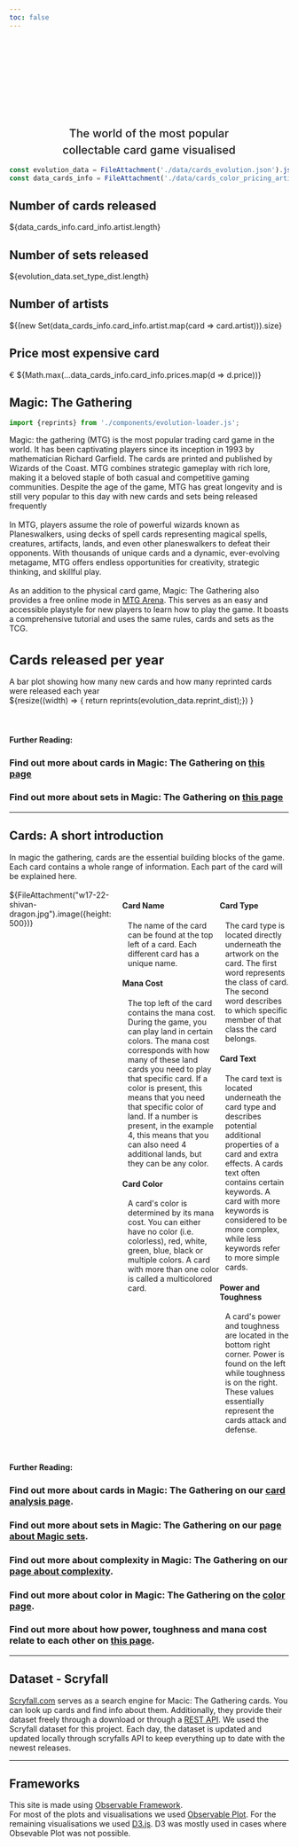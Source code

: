 ```yaml
---
toc: false
---
```


<style>

.hero {
  display: flex;
  flex-direction: column;
  align-items: center;
  font-family: var(--sans-serif);
  margin: 0;
  text-wrap: balance;
  text-align: center;
}

.hero h1 {
  margin: 1rem 0;
  max-width: none;
  font-size: 14vw;
  font-weight: 900;
  line-height: 1.25;
  background: linear-gradient(30deg, var(--theme-foreground-focus), currentColor);
  -webkit-background-clip: text;
  -webkit-text-fill-color: transparent;
  background-clip: text;
}

.hero h2 {
  margin: 0;
  max-width: 34em;
  font-size: 20px;
  font-style: initial;
  font-weight: 500;
  line-height: 1.5;
  color: var(--theme-foreground-muted);
}

.imageflex { display: flex; }
.imageflexcontent { margin-left: 5px; margin-top: 0; }

@media (min-width: 640px) {
  .hero h1 {
    font-size: 50px;
  }
}

.plot-title{
  font-size: x-large;
}

</style>

<div class="hero">
  <h1>Magic: The Gathering</h1>
  <h2> The world of the most popular collectable card game visualised </h2>
</div>


```js
const evolution_data = FileAttachment('./data/cards_evolution.json').json();
const data_cards_info = FileAttachment('./data/cards_color_pricing_artists.json').json();
```

<div class="grid grid-cols-4">
  <div class="card">
    <h2>Number of cards released</h2>
    <span class="big">${data_cards_info.card_info.artist.length}</span>
  </div>
  <div class="card">
    <h2>Number of sets released</h2>
    <span class="big">${evolution_data.set_type_dist.length}</span>
  </div>
  <div class="card">
    <h2>Number of artists</h2>
    <span class="big">${(new Set(data_cards_info.card_info.artist.map(card => card.artist))).size}</span>
  </div>
  <div class="card">
    <h2>Price most expensive card</h2>
    <span class="big">€ ${Math.max(...data_cards_info.card_info.prices.map(d => d.price))}</span>
  </div>
</div>

## Magic: The Gathering
```js
import {reprints} from './components/evolution-loader.js';
```

<div class="grid grid-cols-2" style="grid-auto-rows: 504px;">
  <p>Magic: the gathering (MTG) is the most popular trading card game in the world. It has been captivating players since its inception in 1993 by mathematician Richard Garfield. The cards are printed and published by Wizards of the Coast. MTG combines strategic gameplay with rich lore, making it a beloved staple of both casual and competitive gaming communities. Despite the age of the game, MTG has great longevity and is still very popular to this day with new cards and sets being released frequently <br> <br>
  In MTG, players assume the role of powerful wizards known as Planeswalkers, using decks of spell cards representing magical spells, creatures, artifacts, lands, and even other planeswalkers to defeat their opponents. With thousands of unique cards and a dynamic, ever-evolving metagame, MTG offers endless opportunities for creativity, strategic thinking, and skillful play. <br> <br>
  As an addition to the physical card game, Magic: The Gathering also provides a free online mode in 
<a href="https://magic.wizards.com/en/mtgarena">MTG Arena</a>. This serves as an easy and accessible playstyle for new players to learn how to play the game. It boasts a comprehensive tutorial and uses the same rules, cards and sets as the TCG.
  </p>
  <div class="card">
    <h1 class="plot-title">Cards released per year</h1>
    A bar plot showing how many new cards and how many reprinted cards were released each year
    <div>
      ${resize((width) => {
        return reprints(evolution_data.reprint_dist);})
      }
    </div>
  </div>
</div>

<br>
<br>
<h4> Further Reading: </h4>
<div class="grid grid-cols-4">
  <div class="card">
    <h3>Find out more about cards in Magic: The Gathering on <a href="cards">this page</a></h3>
  </div>
  <div class="card">
    <h3>Find out more about sets in Magic: The Gathering on <a href="sets">this page</a></h3>
  </div>
</div>


---

## Cards: A short introduction

<div>
In magic the gathering, cards are the essential building blocks of the game. Each card contains a whole range of information. Each part of the card will be explained here.
</div>
<br>

<div class="imageflex">
  ${FileAttachment("w17-22-shivan-dragon.jpg").image({height: 500})}

  <div style="padding-left: 20px;">
  <h4> Card Name </h4>
  <p style="padding-left:10px;">The name of the card can be found at the top left of a card. Each different card has a unique name.</p>
  
  <h4> Mana Cost </h4>
  <p style="padding-left:10px;">The top left of the card contains the mana cost. During the game, you can play land in certain colors. The mana cost corresponds with how many of these land cards you need to play that specific card. If a color is present, this means that you need that specific color of land. If a number is present, in the example 4, this means that you can also need 4 additional lands, but they can be any color.</p>

  <h4> Card Color </h4>
  <p style="padding-left:10px;">A card's color is determined by its mana cost. You can either have no color (i.e. colorless), red, white, green, blue, black or multiple colors. A card with more than one color is called a multicolored card.</p>
</div>
<div>
  <h4> Card Type </h4>
  <p style="padding-left:10px;">The card type is located directly underneath the artwork on the card. The first word represents the class of card. The second word describes to which specific member of that class the card belongs.</p>
  
  <h4> Card Text </h4>
  <p style="padding-left:10px;">The card text is located underneath the card type and describes potential additional properties of a card and extra effects. A cards text often contains certain keywords. A card with more keywords is considered to be more complex, while less keywords refer to more simple cards.</p>

  <h4> Power and Toughness</h4>
  <p style="padding-left:10px;">A card's power and toughness are located in the bottom right corner. Power is found on the left while toughness is on the right. These values essentially represent the cards attack and defense.</p>
  </div>
</div>

<br>
<h4> Further Reading: </h4>
<div class="grid grid-cols-3">
  <div class="card">
    <h3>Find out more about cards in Magic: The Gathering on our <a href="cards">card analysis page</a>.</h3>
  </div>
  <div class="card">
    <h3>Find out more about sets in Magic: The Gathering on our <a href="set page">page about Magic sets</a>.</h3>
  </div>
  <div class="card">
    <h3>Find out more about complexity in Magic: The Gathering on our <a href="complexity">page about complexity</a>.</h3>
  </div>
  <div class="card">
    <h3>Find out more about color in Magic: The Gathering on the <a href="color">color page</a>.</h3>
  </div>
  <div class="card">
    <h3>Find out more about how power, toughness and mana cost relate to each other on <a href="power_toughness_mana">this page</a>.</h3>
  </div>
</div>

---

## Dataset - Scryfall

<div>
<a href=https://scryfall.com>Scryfall.com</a> serves as a search engine for Macic: The Gathering cards. You can look up cards and find info about them. Additionally, they provide their dataset freely through a download or through a <a href=https://scryfall.com/docs/api>REST API</a>. We used the Scryfall dataset for this project. Each day, the dataset is updated and updated locally through scryfalls API to keep everything up to date with the newest releases.
</div>

---

## Frameworks
<div>
This site is made using <a href=https://observablehq.com/framework>Observable Framework</a>.
</div>
<div>
For most of the plots and visualisations we used <a href=https://observablehq.com/plot>Observable Plot</a>. For the remaining visualisations we used <a href=https://d3js.org>D3.js</a>. D3 was mostly used in cases where Obsevable Plot was not possible.
</div>
